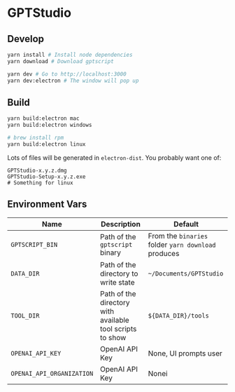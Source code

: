 # GPTStudio

## Develop
```bash
yarn install # Install node dependencies
yarn download # Download gptscript

yarn dev # Go to http://localhost:3000
yarn dev:electron # The window will pop up
```

## Build
```bash
yarn build:electron mac
yarn build:electron windows

# brew install rpm
yarn build:electron linux
```

Lots of files will be generated in `electron-dist`.  You probably want one of:
```
GPTStudio-x.y.z.dmg
GPTStudio-Setup-x.y.z.exe
# Something for linux
```

## Environment Vars
| Name | Description | Default |
| ---- | ----------- | ------- |
| `GPTSCRIPT_BIN` | Path of the `gptscript` binary | From the `binaries` folder `yarn download` produces |
| `DATA_DIR` | Path of the directory to write state | `~/Documents/GPTStudio` |
| `TOOL_DIR` | Path of the directory with available tool scripts to show | `${DATA_DIR}/tools` |
| `OPENAI_API_KEY` | OpenAI API Key | None, UI prompts user |
| `OPENAI_API_ORGANIZATION` | OpenAI API Key | Nonei |
